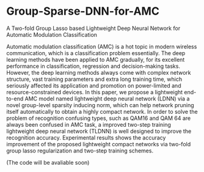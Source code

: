 # Group-Sparse-DNN-for-AMC
A Two-fold Group Lasso based Lightweight Deep Neural Network for Automatic Modulation Classification

Automatic modulation classification (AMC) is a hot topic in modern wireless communication, which is a classification problem essentially. The deep learning methods have been applied to AMC gradually, for its excellent performance in classification, regression and decision-making tasks. However, the deep learning methods always come with complex network structure, vast training parameters and extra long training time, which seriously affected its application and promotion on power-limited and resource-constrained devices. In this paper, we propose a lightweight end-to-end AMC model named lightweight deep neural network (LDNN) via a novel group-level sparsity inducing norm, which can help network pruning itself automatically to obtain a highly compact network. In order to solve the problem of recognition confusing types, such as QAM16 and QAM 64 are always been confused in AMC task,  a improved two-step training lightweight deep neural network (TLDNN) is well designed to improve the recognition accuracy. Experimental results shows the accuracy improvement of the proposed lightweight compact networks via two-fold group lasso regularization and two-step training schemes.

(The code will be avaliable soon)
